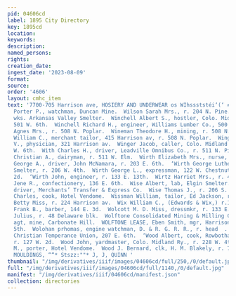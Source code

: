 ```yaml
---
pid: 04606cd
label: 1895 City Directory
key: 1895cd
location: 
keywords: 
description: 
named_persons: 
rights: 
creation_date: 
ingest_date: '2023-08-09'
format: 
source: 
order: '4606'
layout: cmhc_item
text: '7700-705 Harrison ave, HOSIERY AND UNDERWEAR os WIhssststéi‘(‘ #e:éCt®!!U!U!€ULWLrOOU!!”C~™”  Wilson
  Porter P., watchman, Duncan Mine.  Wilson Sarah Mrs., r. 204 N. Pine.  Wilson Thomas,
  wks. Arkansas Valley Smelter.  Winchell Albert S., hostler, Colo. Midland Ry., r.
  501 W. 6th.  Winchell Richard H., engineer, Williams Lumber Co., 500 W. 4th.  ‘Wineman
  Agnes Mrs., r. 508 N. Poplar.  Wineman Theodore H., mining, r. 508 N. Poplar.  Wineman
  William C., merchant tailor, 415 Harrison av, r. 508 N. Poplar.  Wingard Edward
  V., physician, 321 Harrison av.  Winger Jacob, caller, Colo. Midland Ry., r. 501
  W. 6th.  With Charles H., driver, Leadville Omnibus Co., r. 511 N. Pine.  Wirth
  Christian A., dairyman, r. 511 W. Elm.  Wirth Elizabeth Mrs., nurse, r. 206 W. 4th.  Wirth
  George A., driver, John McNamara, r. 203 E. 6th.  ‘Wirth George Luther, lab, Union
  Smelter, r. 206 W. 4th.  Wirth George L., expressman, 122 W. Chestnut, r. 127 W.
  2d.  ‘Wirth John, engineer, r. 133 E. 13th.  Wirtz Harriet Mrs., r. 414 E. 6th.  Wirtz
  Jene R., confectionery, 136 E. 6th.  Wise Albert, lab, Elgin Smelter.  ‘Wise Jefferson,
  driver, Merchants’ Transfer & Express Co.  Wise Thomas J., r. 206 S. Pine.  Wissard
  Charles, cook, Hotel Vendome.  Wissman William, tailor, Ed Jackson, r. 206 W. 5th.  Wittenstein
  Betty Miss, r. 224 Harrison av.  Wix William C., (Edwards & Wix,) r.111 W. 9th.  Woelke
  Frank B., barber, 144 E. 3d.  Wolcott M. D. Miss, dressmkr, r. 133 E. 6th.  Wolf
  Julius, r. 48 Delaware blk.  Wolftone Consolidated Mining & Milling Co., C. M. Hye,
  agt, mine, Carbonate Hill.  WOLFTONE LEASE, Eben Smith, mgr, Harrison av, se. cor.
  5th.  Wolohan prhomas, engine watchman, D. & R. G. R. R., r. head  . Sth.  Woman’s
  Christian Temperance Union, 207 E. 6th.  ‘Wood Albert, cook, Rowbotham & Jacket,
  r. 127 W. 2d.  Wood John, yardmaster, Colo. Midland Ry., r. 228 W. 4th.  Wood Joseph
  M., porter, Hotel Vendome.  Wood J. Bernard, clk, H. M. Blakely, r. 7 Delaware bik.  ROOM
  MOULDINGS, ““* Stszz:""* J, J, QUINN '
thumbnail: "/img/derivatives/iiif/images/04606cd/full/250,/0/default.jpg"
full: "/img/derivatives/iiif/images/04606cd/full/1140,/0/default.jpg"
manifest: "/img/derivatives/iiif/04606cd/manifest.json"
collection: directories
---
```

